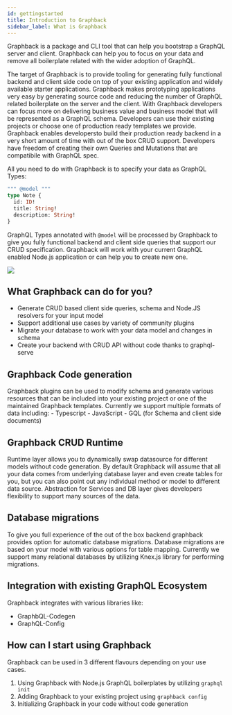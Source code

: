 ```yaml
---
id: gettingstarted
title: Introduction to Graphback
sidebar_label: What is Graphback
---
```


Graphback is a package and CLI tool that can help you bootstrap a GraphQL server and client.
Graphback can help you to focus on your data and remove all boilerplate related with the wider adoption of GraphQL.

The target of Graphback is to provide tooling for generating fully functional backend and client side code on top of your existing application and widely available starter applications. Graphback makes prototyping applications very easy by generating source code and reducing the number of GraphQL related boilerplate on the server and the client. With Graphback developers can focus more on delivering business value and business model that will be represented as a GraphQL schema. Developers can use their existing projects or choose one of production ready templates we provide. 
Graphback enables developersto build their production ready backend in a very short amount of time with out of the box CRUD support.
Developers have freedom of creating their own Queries and Mutations that are compatibile with GraphQL spec. 

All you need to do with Graphback is to specify your data as GraphQL Types:

```graphql
""" @model """
type Note {
  id: ID!
  title: String!
  description: String!
}
```

GraphQL Types annotated with `@model` will be processed by Graphback to give you fully functional backend and client side 
queries that support our CRUD specification. 
Graphback will work with your current GraphQL enabled Node.js application or can help you to create new one.

![](https://graphback.dev/img/diagram.png)

## What Graphback can do for you?

- Generate CRUD based client side queries, schema and Node.JS resolvers for your input model
- Support additional use cases by variety of community plugins
- Migrate your database to work with your data model and changes in schema
- Create your backend with CRUD API without code thanks to graphql-serve

## Graphback Code generation

Graphback plugins can be used to modify schema and generate various resources that can be included into your existing project or one of the maintained Graphback templates.
Currently we support multiple formats of data including:
    - Typescript
    - JavaScript
    - GQL (for Schema and client side documents)

## Graphback CRUD Runtime

Runtime layer allows you to dynamically swap datasource for different models without code generation. 
By default Graphback will assume that all your data comes from underlying database layer and even create tables for you,
but you can also point out any individual method or model to different data source. 
Abstraction for Services and DB layer gives developers flexibility to support many sources of the data.

## Database migrations

To give you full experience of the out of the box backend graphback provides option for automatic database migrations.
Database migrations are based on your model with various options for table mapping. 
Currently we support many relational databases by utilizing Knex.js library for performing migrations.

## Integration with existing GraphQL Ecosystem

Graphback integrates with various libraries like:

- GraphbQL-Codegen
- GraphQL-Config

## How can I start using Graphback

Graphback can be used in 3 different flavours depending on your use cases.

1. Using Graphback with Node.js GraphQL boilerplates by utilizing `graphql init`
2. Adding Graphback to your existing project using `graphback config`
3. Initializing Graphback in your code without code generation
